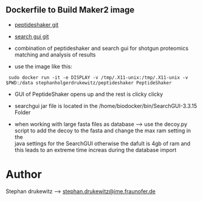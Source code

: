 ## Dockerfile to Build Maker2 image

* [peptideshaker git](https://github.com/compomics/peptide-shaker)
* [search gui git](https://github.com/compomics/searchgui)

* combination of peptideshaker and search gui for shotgun proteomics matching and analysis of results


* use the image like this:

```
 sudo docker run -it -e DISPLAY -v /tmp/.X11-unix:/tmp/.X11-unix -v $PWD:/data stephanholgerdrukewitz/peptideshaker PeptideShaker
```


* GUI of PeptideShaker opens up and the rest is clicky clicky
* searchgui jar file is located in the /home/biodocker/bin/SearchGUI-3.3.15 Folder

* when working with large fasta files as database --> use the decoy.py script to add the decoy to the fasta and change the max ram setting in the \
java settings for the SearchGUI otherwise the dafult is 4gb of ram and this leads to an extreme time increas during the database import

# Author
Stephan drukewitz --> stephan.drukewitz@ime.fraunofer.de
